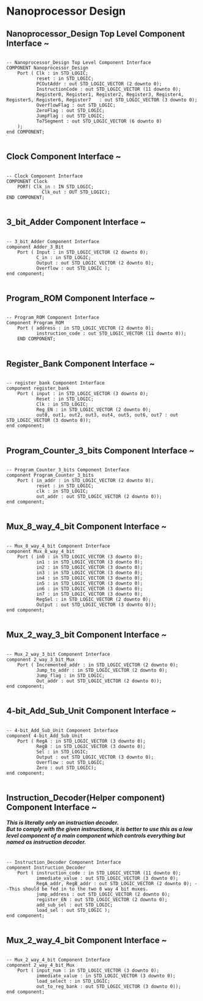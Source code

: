 # Nanoprocessor Design

<h2>Nanoprocessor_Design Top Level Component Interface ~</h2>

<pre>
<code>
-- Nanoprocessor_Design Top Level Component Interface
COMPONENT Nanoprocessor_Design
    Port ( Clk : in STD_LOGIC;
           reset : in STD_LOGIC;
           PCOutAddr : out STD_LOGIC_VECTOR (2 downto 0);
           InstructionCode : out STD_LOGIC_VECTOR (11 downto 0);
           Register0, Register1, Register2, Register3, Register4, Register5, Register6, Register7   : out STD_LOGIC_VECTOR (3 downto 0);
           OverflowFlag : out STD_LOGIC;
           ZeroFlag : out STD_LOGIC;
           JumpFlag : out STD_LOGIC;
           To7Segment : out STD_LOGIC_VECTOR (6 downto 0)
    );
end COMPONENT; 
</code>
</pre>



<h2>Clock Component Interface ~</h2>

<pre>
<code>
-- Clock Component Interface
COMPONENT Clock
    PORT( Clk_in : IN STD_LOGIC;
             Clk_out : OUT STD_LOGIC);
END COMPONENT; 
</code>
</pre>

<h2>3_bit_Adder Component Interface ~</h2>

<pre>
<code>
-- 3_bit_Adder Component Interface
component Adder_3_Bit 
    Port ( Input : in STD_LOGIC_VECTOR (2 downto 0);
           C_in : in STD_LOGIC;
           Output : out STD_LOGIC_VECTOR (2 downto 0);
           Overflow : out STD_LOGIC );
end component;
</code>
</pre>

<h2>Program_ROM Component Interface ~</h2>

<pre>
<code>
-- Program_ROM Component Interface
Component Program_ROM
    Port ( address : in STD_LOGIC_VECTOR (2 downto 0);
           instruction_code : out STD_LOGIC_VECTOR (11 downto 0));
    END COMPONENT;
</code>
</pre>

<h2>Register_Bank Component Interface ~</h2>

<pre>
<code>
-- register_bank Component Interface
component register_bank
    Port ( input : in STD_LOGIC_VECTOR (3 downto 0);
           Reset : in STD_LOGIC;
           Clk : in STD_LOGIC;
           Reg_EN : in STD_LOGIC_VECTOR (2 downto 0);
           out0, out1, out2, out3, out4, out5, out6, out7 : out STD_LOGIC_VECTOR (3 downto 0));
end component;
</code>
</pre>

<h2>Program_Counter_3_bits Component Interface ~</h2>

<pre>
<code>
-- Program_Counter_3_bits Component Interface
component Program_Counter_3_bits
    Port ( in_addr : in STD_LOGIC_VECTOR (2 downto 0);
           reset : in STD_LOGIC;
           clk : in STD_LOGIC;
           out_addr : out STD_LOGIC_VECTOR (2 downto 0));
end component;
</code>
</pre>

<h2>Mux_8_way_4_bit Component Interface ~</h2>

<pre>
<code>
-- Mux_8_way_4_bit Component Interface
component Mux_8_way_4_bit
    Port ( in0 : in STD_LOGIC_VECTOR (3 downto 0);
           in1 : in STD_LOGIC_VECTOR (3 downto 0);
           in2 : in STD_LOGIC_VECTOR (3 downto 0);
           in3 : in STD_LOGIC_VECTOR (3 downto 0);
           in4 : in STD_LOGIC_VECTOR (3 downto 0);
           in5 : in STD_LOGIC_VECTOR (3 downto 0);
           in6 : in STD_LOGIC_VECTOR (3 downto 0);
           in7 : in STD_LOGIC_VECTOR (3 downto 0);
           RegSel : in STD_LOGIC_VECTOR (2 downto 0);
           Output : out STD_LOGIC_VECTOR (3 downto 0));
end component;
</code>
</pre>

<h2>Mux_2_way_3_bit Component Interface ~</h2>

<pre>
<code>
-- Mux_2_way_3_bit Component Interface
component 2_way_3_bit_Mux
    Port ( Incremented_addr : in STD_LOGIC_VECTOR (2 downto 0);
           Jump_to_addr : in STD_LOGIC_VECTOR (2 downto 0);
           Jump_flag : in STD_LOGIC;
           Out_addr : out STD_LOGIC_VECTOR (2 downto 0));
end component;
</code>
</pre>

<h2>4-bit_Add_Sub_Unit Component Interface ~</h2>

<pre>
<code>
-- 4-bit_Add_Sub_Unit Component Interface
component 4-bit_Add_Sub_Unit
    Port ( RegA : in STD_LOGIC_VECTOR (3 downto 0);
           RegB : in STD_LOGIC_VECTOR (3 downto 0);
           Sel : in STD_LOGIC;
           Output : out STD_LOGIC_VECTOR (3 downto 0);
           Overflow : out STD_LOGIC;
           Zero : out STD_LOGIC);
end component;
</code>
</pre>

<h2>Instruction_Decoder(Helper component) Component Interface ~</h2>
<h5>This is literally only an instruction decoder.<br> 
But to comply with the given instructions, it is better to use this as a low level component of a main component which controls everything but named as instruction decoder.</h5>
<pre>
<code>
-- Instruction_Decoder Component Interface
component Instruction_Decoder 
    Port ( instruction_code : in STD_LOGIC_VECTOR (11 downto 0);
           immediate_value : out STD_LOGIC_VECTOR (3 downto 0);
           RegA_addr, RegB_addr : out STD_LOGIC_VECTOR (2 downto 0); --This should be fed in to the two 8 way 4 bit muxes.
           jump_address : out STD_LOGIC_VECTOR (2 downto 0);
           register_EN : out STD_LOGIC_VECTOR (2 downto 0);
           add_sub_sel : out STD_LOGIC;
           load_sel : out STD_LOGIC );
end component;
</code>
</pre>

<h2>Mux_2_way_4_bit Component Interface ~</h2>

<pre>
<code>
-- Mux_2_way_4_bit Component Interface
component 2_way_4_bit_Mux
    Port ( input_num : in STD_LOGIC_VECTOR (3 downto 0);
           immediate_value : in STD_LOGIC_VECTOR (3 downto 0);
           load_select : in STD_LOGIC;
           out_to_reg_bank : out STD_LOGIC_VECTOR (3 downto 0));
end component;
</code>
</pre>






